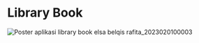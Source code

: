 # Library Book
![Poster aplikasi library book elsa belqis rafita_2023020100003](https://github.com/user-attachments/assets/63641ab6-6a8b-405b-b956-e23c528773e7)
